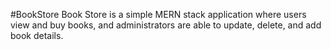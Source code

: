 #BookStore
Book Store is a simple MERN stack application where users view and buy books, and administrators are able to update, delete, and add book details.
